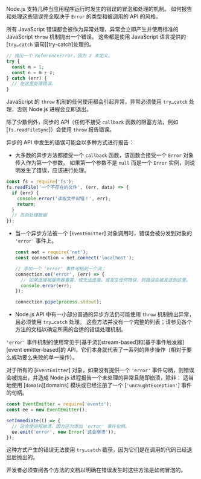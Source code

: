 
<!--type=misc-->

Node.js 支持几种当应用程序运行时发生的错误的冒泡和处理的机制。
如何报告和处理这些错误完全取决于 `Error` 的类型和被调用的 API 的风格。

所有 JavaScript 错误都会被作为异常处理，异常会立即产生并使用标准的 JavaScript `throw` 机制抛出一个错误。
这些都是使用 JavaScript 语言提供的 [`try…catch` 语句][try-catch]处理的。


```js
// 抛出一个 ReferenceError，因为 z 未定义。
try {
  const m = 1;
  const n = m + z;
} catch (err) {
  // 在这里处理错误。
}
```

JavaScript 的 `throw` 机制的任何使用都会引起异常，异常必须使用 `try…catch` 处理，否则 Node.js 进程会立即退出。

除了少数例外，同步的 API（任何不接受 `callback` 函数的阻塞方法，例如 [`fs.readFileSync`]）会使用 `throw` 报告错误。

异步的 API 中发生的错误可能会以多种方式进行报告：

- 大多数的异步方法都接受一个 `callback` 函数，该函数会接受一个 `Error` 对象传入作为第一个参数。
  如果第一个参数不是 `null` 而是一个 `Error` 实例，则说明发生了错误，应该进行处理。

<!-- eslint-disable no-useless-return -->
  ```js
  const fs = require('fs');
  fs.readFile('一个不存在的文件', (err, data) => {
    if (err) {
      console.error('读取文件出错！', err);
      return;
    }
    // 否则处理数据
  });
  ```
- 当一个异步方法被一个 [`EventEmitter`] 对象调用时，错误会被分发到对象的 `'error'` 事件上。

  ```js
  const net = require('net');
  const connection = net.connect('localhost');

  // 添加一个 'error' 事件句柄到一个流：
  connection.on('error', (err) => {
    // 如果连接被服务器重置，或无法连接，或发生任何错误，则错误会被发送到这里。 
    console.error(err);
  });

  connection.pipe(process.stdout);
  ```

- Node.js API 中有一小部分普通的异步方法仍可能使用 `throw` 机制抛出异常，且必须使用 `try…catch` 处理。
  这些方法并没有一个完整的列表；请参见各个方法的文档以确定所需的合适的错误处理机制。

`'error'` 事件机制的使用常见于[基于流][stream-based]和[基于事件触发器][event emitter-based]的 API，它们本身就代表了一系列的异步操作（相对于要么成功要么失败的单一操作）。

对于所有的 [`EventEmitter`] 对象，如果没有提供一个 `'error'` 事件句柄，则错误会被抛出，并造成 Node.js 进程报告一个未处理的异常且随即崩溃，除非：
适当地使用 [`domain`][domains] 模块或已经注册了一个 [`'uncaughtException'`] 事件的句柄。

```js
const EventEmitter = require('events');
const ee = new EventEmitter();

setImmediate(() => {
  // 这会使进程崩溃，因为还为添加 'error' 事件句柄。
  ee.emit('error', new Error('这会崩溃'));
});
```

这种方式产生的错误无法使用 `try…catch` 截获，因为它们是在调用的代码已经退出后抛出的。

开发者必须查阅各个方法的文档以明确在错误发生时这些方法是如何冒泡的。

